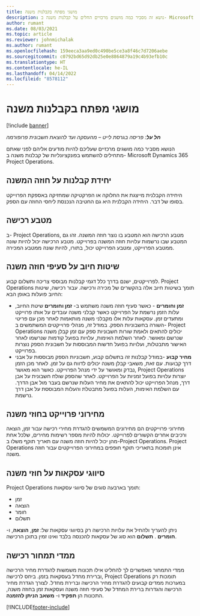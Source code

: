 ```yaml
---
title: מושגי מפתח בקבלנות משנה
description: נושא זה מסביר כמה מושגים מרכזיים החלים על קבלנות משנה ב- Microsoft Dynamics 365 Project Operations.
author: rumant
ms.date: 08/03/2021
ms.topic: article
ms.reviewer: johnmichalak
ms.author: rumant
ms.openlocfilehash: 159eeca3aa9ed0c490be5ce3a8f46c7d7206aebe
ms.sourcegitcommit: c0792bd65d92db25e0e8864879a19c4b93efb10c
ms.translationtype: HT
ms.contentlocale: he-IL
ms.lasthandoff: 04/14/2022
ms.locfileid: "8578112"
---
```

# <a name="key-concepts-in-subcontracting"></a>מושגי מפתח בקבלנות משנה

[!include [banner](../../includes/dataverse-preview.md)]

_**חל על**: פריסה בגרסת לייט – מהעסקה ועד להוצאת חשבונית פרופורמה_

הנושא מסביר כמה מושגים מרכזיים שעליכם להיות מודעים אליהם לפני שאתם מתחילים להשתמש בפונקציונליות של קבלנות משנה ב- Microsoft Dynamics 365 Project Operations.

## <a name="contracting-unit-on-the-subcontract"></a>יחידת קבלנות על חוזה המשנה

היחידה הקבלנית מייצגת את החלוקה או הפרקטיקה שמחזיקה באספקת הפרוייקט בסופו של דבר. היחידה הקבלנית היא גם החטיבה הנכנסת ליחסי החוזה עם הספק.

## <a name="purchase-currency"></a>מטבע רכישה

ב- Project Operations, מטבע הרכישה הוא המטבע בו נוצר חוזה המשנה. זהו גם המטבע שבו נרשמות עלויות חוזה המשנה בפרוייקט. מטבע הרכישה יכול להיות שונה ממטבע הפרוייקט, ומטבע הפרוייקט יכול, בתורו, להיות שונה ממטבע המכירה.

## <a name="billing-methods-on-subcontract-lines"></a>שיטות חיוב על סעיפי חוזה משנה

לפרוייקטים, ישנם בדרך כלל דגמי קבלנות מבוססי צריכה ותשלום קבוע. Project Operations תומך בשיטות חיוב אלה בהקשרים של מכירה ורכישה. עבור רכישה, שיטות החיוב פועלות באופן הבא:

- **זמן וחומרים** - כאשר סעיף חוזה משנה משתמש ב- **זמן וחומרים** שיטת החיוב, עלות הזמן נרשמת על הפרוייקט כאשר קבלני משנה עובדים על אותו פרוייקט ומתעדים זמן. עסקאות עלות אלו מקבלני משנה מותאמות לאחר מכן עם פריטי השורה בחשבוניות הספק. במודל זה, מנהלי פרוייקטים המשתמשים ב- Project Operations יכולים להתאים ולאמת שורות חשבוניות ספק עם זמן קבלן משנה שנרשם ומאושר. לאחר השלמת האימות, עלויות בפועל קודמות שנרשמו לאחר האישור מתבטלות, ועלויות בפועל חדשות המבוססות על חשבונית הספק נוצרות בפרוייקט.
- **מחיר קבוע** -במודל קבלנות זה בתשלום קבוע, חשבוניות הספק מבוססות על אבני דרך קבועות. עם זאת, משאבי קבלן משנה יכולים לדווח גם על זמן. לאחר מכן הזמן נבדק ומאושר על ידי מנהל הפרוייקט. כאשר הוא מאושר, Project Operations יוצרות עלויות בפועל זמניות על הפרוייקט. לאחר שהספק שולח חשבונית על אבן דרך, מנהל הפרוייקט יכול להתאים את מחיר העלות שנרשם בעבר מול אבן הדרך. עם השלמת האימות, העלות בפועל מתבטלת והעלות המבוססת על אבן דרך נרשמת.

## <a name="project-price-lists-on-subcontracts"></a>מחירוני פרוייקט בחוזי משנה

מחירוני פרוייקטים הם מחירונים המשמשים להגדרת מחירי רכישה עבור זמן, הוצאה ורכיבים אחרים הקשורים לפרוייקט. יכולות להיות מספר רשימות מחירים, שלכל אחת מהן יכול להיות חוזה משנה עם תאריך תוקף משלו ב-Project Operations. Project Operations אינן תומכות בתאריכי תוקף חופפים במחירוני הפרוייקטים עבור חוזה משנה.

## <a name="transaction-classes-on-subcontracts"></a>סיווגי עסקאות על חוזי משנה

Project Operations תומך בארבעה סוגים של סיווגי עסקאות:

- זמן
- הוצאה
- חומר
- תשלום

ניתן להעריך ולהחיל את עלויות הרכישה רק בסיווגי עסקאות של: **זמן**, **הוצאה**, ו- **חומרים** . **תשלום** הוא סוג של עסקאות להכנסה בלבד ואינו זמין בתוכן הרכישה.

## <a name="purchase-pricing-dimensions"></a>ממדי תמחור רכישה

ממדי התמחור מאפשרים לך להחליט אילו תכונות משמשות להגדרת מחיר הרכישה וברירת מחדל בעסקאות בזמן. ביחס לרכישה, Project Operations תומכות רק במערכות ממדים קבועים להגדרת מחיר הרכישה וברירת מחדל. לצורך הגדרת מחיר הרכישה והגדרות ברירת המחדל של סעיפי חוזה משנה ועסקאות זמן בחוזה משנה, התכונות הן **תפקיד** ו- **משאב הניתן להזמנה**.

[!INCLUDE[footer-include](../../includes/footer-banner.md)]
